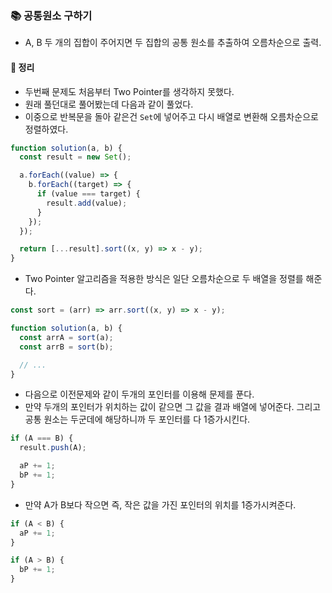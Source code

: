 ### 📚 공통원소 구하기
- A, B 두 개의 집합이 주어지면 두 집합의 공통 원소를 추출하여 오름차순으로 출력.

#### 🎯 정리

- 두번째 문제도 처음부터 Two Pointer를 생각하지 못했다.
- 원래 풀던대로 풀어봤는데 다음과 같이 풀었다.
- 이중으로 반복문을 돌아 같은건 `Set`에 넣어주고 다시 배열로 변환해 오름차순으로 정렬하였다.

```js
function solution(a, b) {
  const result = new Set();

  a.forEach((value) => {
    b.forEach((target) => {
      if (value === target) {
        result.add(value);
      }
    });
  });

  return [...result].sort((x, y) => x - y);
}
```

- Two Pointer 알고리즘을 적용한 방식은 일단 오름차순으로 두 배열을 정렬를 해준다.

```js
const sort = (arr) => arr.sort((x, y) => x - y);

function solution(a, b) {
  const arrA = sort(a);
  const arrB = sort(b);

  // ...
}
```

- 다음으로 이전문제와 같이 두개의 포인터를 이용해 문제를 푼다.
- 만약 두개의 포인터가 위치하는 값이 같으면 그 값을 결과 배열에 넣어준다. 그리고 공통 원소는 두군데에 해당하니까 두 포인터를 다 1증가시킨다.

```js
if (A === B) {
  result.push(A);

  aP += 1;
  bP += 1;
}
```

- 만약 A가 B보다 작으면 즉, 작은 값을 가진 포인터의 위치를 1증가시켜준다.


```js
if (A < B) {
  aP += 1;
}

if (A > B) {
  bP += 1;
}
```